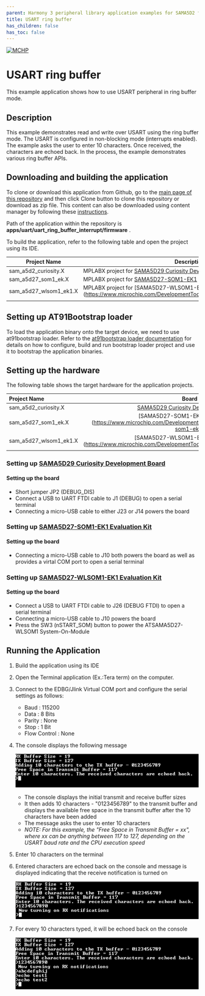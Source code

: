 ```yaml
---
parent: Harmony 3 peripheral library application examples for SAMA5D2 family
title: USART ring buffer 
has_children: false
has_toc: false
---
```


[![MCHP](https://www.microchip.com/ResourcePackages/Microchip/assets/dist/images/logo.png)](https://www.microchip.com)

# USART ring buffer

This example application shows how to use USART peripheral in ring buffer mode.

## Description

This example demonstrates read and write over USART using the ring buffer mode. The USART is configured in non-blocking mode (interrupts enabled). The example asks the user to enter 10 characters. Once received, the characters are echoed back. In the process, the example demonstrates various ring buffer APIs.

## Downloading and building the application

To clone or download this application from Github, go to the [main page of this repository](https://github.com/Microchip-MPLAB-Harmony/csp_apps_sam_a5d2) and then click Clone button to clone this repository or download as zip file.
This content can also be downloaded using content manager by following these [instructions](https://github.com/Microchip-MPLAB-Harmony/contentmanager/wiki).

Path of the application within the repository is **apps/uart/uart_ring_buffer_interrupt/firmware** .

To build the application, refer to the following table and open the project using its IDE.

| Project Name      | Description                                    |
| ----------------- | ---------------------------------------------- |
| sam_a5d2_curiosity.X | MPLABX project for [SAMA5D29 Curiosity Development Board](https://www.microchip.com/en-us/development-tool/EV07R15A) |
| sam_a5d27_som1_ek.X | MPLABX project for [SAMA5D27-SOM1-EK1](https://www.microchip.com/DevelopmentTools/ProductDetails/atsama5d27-som1-ek1) |
| sam_a5d27_wlsom1_ek1.X | MPLABX project for [SAMA5D27-WLSOM1-EK1] (https://www.microchip.com/DevelopmentTools/ProductDetails/PartNO/DM320117) | 
|||

## Setting up AT91Bootstrap loader

To load the application binary onto the target device, we need to use at91bootstrap loader. Refer to the [at91bootstrap loader documentation](../../docs/readme_bootstrap.md) for details on how to configure, build and run bootstrap loader project and use it to bootstrap the application binaries.

## Setting up the hardware

The following table shows the target hardware for the application projects.

| Project Name| Board|
|:---------|:---------:|
| sam_a5d2_curiosity.X        | [SAMA5D29 Curiosity Development Board](https://www.microchip.com/en-us/development-tool/EV07R15A) |
| sam_a5d27_som1_ek.X    | [SAMA5D27-SOM1-EK1 Evaluation Kit] (https://www.microchip.com/DevelopmentTools/ProductDetails/atsama5d27-som1-ek1) |
| sam_a5d27_wlsom1_ek1.X | [SAMA5D27-WLSOM1-EK1 Evaluation Kit] (https://www.microchip.com/DevelopmentTools/ProductDetails/PartNO/DM320117) |
|||


### Setting up [SAMA5D29 Curiosity Development Board](https://www.microchip.com/en-us/development-tool/EV07R15A)

#### Setting up the board

- Short jumper JP2 (DEBUG_DIS)
- Connect a USB to UART FTDI cable to J1 (DEBUG) to open a serial terminal
- Connecting a micro-USB cable to either J23 or J14 powers the board

### Setting up [SAMA5D27-SOM1-EK1 Evaluation Kit](https://www.microchip.com/DevelopmentTools/ProductDetails/atsama5d27-som1-ek1)

#### Setting up the board

- Connecting a micro-USB cable to J10 both powers the board as well as provides a virtal COM port to open a serial terminal

### Setting up [SAMA5D27-WLSOM1-EK1 Evaluation Kit](https://www.microchip.com/DevelopmentTools/ProductDetails/PartNO/DM320117)

#### Setting up the board

- Connect a USB to UART FTDI cable to J26 (DEBUG FTDI) to open a serial terminal
- Connecting a micro-USB cable to J10 powers the board
- Press the SW3 (nSTART_SOM) button to power the ATSAMA5D27-WLSOM1 System-On-Module


## Running the Application

1. Build the application using its IDE
2. Open the Terminal application (Ex.:Tera term) on the computer.
3. Connect to the EDBG/Jlink Virtual COM port and configure the serial settings as follows:
    - Baud : 115200
    - Data : 8 Bits
    - Parity : None
    - Stop : 1 Bit
    - Flow Control : None
4. The console displays the following message

    ![output](images/output_usart_ring_buffer_interrupt_1.png)

    - The console displays the initial transmit and receive buffer sizes
    - It then adds 10 characters - "0123456789" to the transmit buffer and displays the available free space in the transmit buffer after the 10 characters have been added
    - The message asks the user to enter 10 characters
    - *NOTE: For this example, the "Free Space in Transmit Buffer = xx", where xx can be anything between 117 to 127, depending on the USART baud rate and the CPU execution speed*

5. Enter 10 characters on the terminal
6. Entered characters are echoed back on the console and message is displayed indicating that the receive notification is turned on

    ![output](images/output_usart_ring_buffer_interrupt_2.png)

7. For every 10 characters typed, it will be echoed back on the console

    ![output](images/output_usart_ring_buffer_interrupt_3.png)
